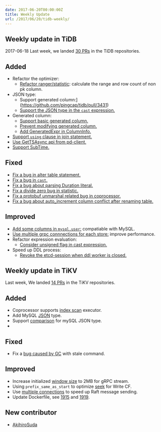 ```yaml
---
date: 2017-06-20T00:00:00Z
title: Weekly Update
url: /2017/06/20/tidb-weekly/
---
```


## Weekly update in TiDB
2017-06-18
Last week, we landed [30 PRs](https://github.com/pingcap/tidb/pulls?utf8=%E2%9C%93&q=is%3Apr%20is%3Amerged%20merged%3A2017-06-12..2017-06-18%20) in the TiDB repositories.

## Added
* Refactor the optimizer:
  - [Refactor ranger/statistic](https://github.com/pingcap/tidb/pull/3370): calculate the range and row count of non pk column.
* JSON type:
  - Support generated column:](https://github.com/pingcap/tidb/pull/3431)
  - [Support the JSON type in the `cast` expression.](https://github.com/pingcap/tidb/pull/3395)
* Generated column:
  - [Support basic generated column.](https://github.com/pingcap/tidb/pull/3431)
  - [Prevent modifying generated column.](https://github.com/pingcap/tidb/pull/3434)
  - [Add GeneratedExpr in ColumnInfo.](https://github.com/pingcap/tidb/pull/3487)
* [Support `using` clause in join statement.](https://github.com/pingcap/tidb/pull/3372)
* [Use GetTSAsync api from pd-client.](https://github.com/pingcap/tidb/pull/3459)
* [Support SubTime.](https://github.com/pingcap/tidb/pull/3464)

## Fixed
* [Fix a bug in alter table statement.](https://github.com/pingcap/tidb/pull/3456)
* [Fix a bug in `cast`.](https://github.com/pingcap/tidb/pull/3462)
* [Fix a bug about parsing Duration literal.](https://github.com/pingcap/tidb/pull/3468)
* [Fix a divide zero bug in statistic.](https://github.com/pingcap/tidb/pull/3481)
* [Fix a protobuf unmarshal related bug in coprocessor.](https://github.com/pingcap/tidb/pull/3482)
* [Fix a bug about auto_increment column conflict after renaming table.](https://github.com/pingcap/tidb/pull/3493)

## Improved
* [Add some columns in `mysql.user`:](https://github.com/pingcap/tidb/pull/3445) compatiable with MySQL.
* [Use multiple grpc connnections for each store:](https://github.com/pingcap/tidb/pull/3453) improve performance.
* Refactor expression evaluation:
  - [Consider unsigned flag in cast expression.](https://github.com/pingcap/tidb/pull/3457)
* Speed up DDL process: 
  - [Revoke the etcd-session when ddl worker is closed.](https://github.com/pingcap/tidb/pull/3461)

## Weekly update in TiKV  

Last week, We landed [14 PRs](https://github.com/search?p=1&q=repo%3Apingcap%2Ftikv+repo%3Apingcap%2Fpd+is%3Apr+is%3Amerged+merged%3A2017-06-11..2017-06-17&type=Issues&utf8=%E2%9C%93) in the TiKV repositories.

## Added

* Coprocessor supports [index scan](https://github.com/pingcap/tikv/pull/1817) executor.
* Add MySQL [JSON](https://github.com/pingcap/tikv/pull/1874) type.
* Support [comparison](https://github.com/pingcap/tikv/pull/1893) for mySQL JSON type.
*

## Fixed

* Fix a [bug caused by GC](https://github.com/pingcap/tikv/pull/1916) with stale command.

## Improved

* Increase initialized [window size](https://github.com/pingcap/tikv/pull/1909) to 2MB for gRPC stream. 
* Using `prefix_same_as_start` to optimize [seek](https://github.com/pingcap/tikv/pull/1917) for Write CF.
* Use [multiple connections](https://github.com/pingcap/tikv/pull/1921) to speed up Raft message sending.
* Update Dockerfile, see [1915](https://github.com/pingcap/tikv/pull/1915) and [1919](https://github.com/pingcap/tikv/pull/1919).

## New contributor

* [AkihiroSuda](https://github.com/AkihiroSuda)